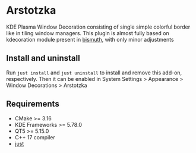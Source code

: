 # Arstotzka

KDE Plasma Window Decoration consisting of single simple colorful border like in
tiling window managers. This plugin is almost fully based on kdecoration module
present in [bismuth](https://github.com/Bismuth-Forge/bismuth), with only minor
adjustments

## Install and uninstall

Run `just install` and `just uninstall` to install and remove this add-on, respectively.
Then it can be enabled in System Settings > Appearance > Window Decorations > Arstotzka

## Requirements

- CMake >= 3.16
- KDE Frameworks >= 5.78.0
- QT5 >= 5.15.0
- C++ 17 compiler
- [just](https://github.com/casey/just)
